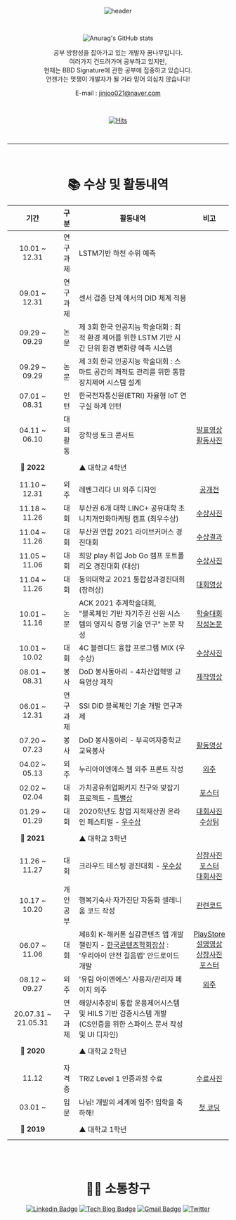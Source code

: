 
<div align="center">
	
![header](https://capsule-render.vercel.app/api?type=wave&color=gradient&height=320&section=header&text=oMFDOo&fontSize=80)

<br>


![Anurag's GitHub stats](https://github-readme-stats.vercel.app/api?username=oMFDOo&show_icons=true&theme=radical)

공부 방향성을 잡아가고 있는 개발자 꿈나무입니다.<br>
여러가지 건드려가며 공부하고 있지만,<br>
현재는 BBD Signature에 관한 공부에 집중하고 있습니다.<br>
언젠가는 멋쟁이 개발자가 될 거라 믿어 의심치 않습니다!<br>

E-mail : jinjoo021@naver.com
	
<br>

[![Hits](https://hits.seeyoufarm.com/api/count/incr/badge.svg?url=https%3A%2F%2Fgithub.com%2FoMFDOo&count_bg=%2336AFFF&title_bg=%23555555&icon=&icon_color=%23E7E7E7&title=hits&edge_flat=false)](https://hits.seeyoufarm.com)


<br>
<hr>
<br>

# 📚 수상 및 활동내역

| 기간 | 구분 | 활동내역 | 비고 |
| :---: | :---: | ------ | :--: |
| 10.01 ~ 12.31 | 연구<br>과제 | LSTM기반 하천 수위 예측 |  |
| 09.01 ~ 12.31 | 연구<br>과제 | 센서 검증 단계 에서의 DID 체계 적용 |  |
| 09.29 ~ 09.29 | 논문 | 제 3회 한국 인공지능 학술대회 : 최적 환경 제어를 위한 LSTM 기반 시간 단위 환경 변화량 예측 시스템 |  |
| 09.29 ~ 09.29 | 논문 | 제 3회 한국 인공지능 학술대회 : 스마트 공간의 쾌적도 관리를 위한 통합 장치제어 시스템 설계 |  |
| 07.01 ~ 08.31 | 인턴 | 한국전자통신원(ETRI) 자율형 IoT 연구실 하계 인턴 |  |
| 04.11 ~ 06.10 | 대외<br>활동| 장학생 토크 콘서트 |[발표영상](https://www.youtube.com/watch?v=hD96mIKbANE&list=PLGCYZ7Vn7mrapCsGtNvJ7ap0v7LcK-6fz&t=40s) <br> [활동사진](https://computer.deu.ac.kr/asw/sub06_04.do?mode=view&articleNo=14590&article.offset=0&articleLimit=12)|
| **🚩 2022**  | | ▲ 대학교 4학년 | <br><br> |
| 11.10 ~ 12.31 | 외주 | 레벤그리다 UI 외주 디자인 |[공개전](https://www.instagram.com/p/CdVb1cwpwBI/?utm_source=ig_web_copy_link)|
| 11.18 ~ 11.26 | 대회 | 부산권 6개 대학 LINC+ 공유대학 초니치개인화마케팅 캠프 (최우수상) |[수상사진](./image/초개인화_수상사진.jpg)|
| 11.04 ~ 11.26 | 대회 | 부산권 연합 2021 라이브커머스 경진대회 | [수상결과](./image/2021_라이브커머스_수상결과.png) |
| 11.05 ~ 11.06 | 대회 | 희망 play 취업 Job Go 캠프 포트폴리오 경진대회 (대상) |[수상사진](./image/KakaoTalk_20211210_003002569_07.jpg)|
| 11.04 ~ 11.26 | 대회 | 동의대학교 2021 통합성과경진대회 (장려상) | [대회영상](https://youtu.be/ww7axGt4mvQ?t=365) |
| 10.01 ~ 11.16 | 논문 | ACK 2021 추계학술대회, </br>"블록체인 기반 자기주권 신원 시스템의 영지식 증명 기술 연구" 논문 작성 | [학술대회](https://www.manuscriptlink.com/society/kips/conference/ack2021) </br>[작성논문](https://github.com/oMFDOo/oMFDOo/blob/main/image/KIPS_C2021B0384.pdf) |
| 10.01 ~ 10.02 | 대회 | 4C 블렌디드 융합 프로그램 MIX (우수상) | [수상사진](/image/블랜디드%20융합%20프로그램_활동사진.jpg) |
| 08.01 ~ 08.31 | 봉사 | DoD 봉사동아리 - 4차산업혁명 교육영상 제작 |[제작영상](https://youtube.com/playlist?list=PL_EUs7v9rr-q252fzBNTqPsU5ADrj1PKJ)|
| 06.01 ~ 12.31 | 연구<br>과제 | SSI DID 블록체인 기술 개발 연구과제  |  |
| 07.20 ~ 07.23 | 봉사 | DoD 봉사동아리 - 부곡여자중학교 교육봉사 | [활동영상](https://youtu.be/kM74zNLaopc) |
| 04.02 ~ 05.13 | 외주 | 누리아이엔에스 웹 외주 프론트 작성 | [외주](http://directfyou.com/) |
| 02.02 ~ 02.04 | 대회 | 가치공유취업패키지 친구와 맞잡기 프로젝트  - <u>특별상</u> | [포스터](./image/친구와맞잡기프로젝트.png) |
| 01.29 ~ 01.29 | 대회 | 2020학년도 창업 지적재산권 온라인 페스티벌 - <u>우수상</u> | [대회사진](./image/지재권페스티벌_포스터.png)<br>[수상팀](./image/지재권페스티벌.png) |
| **🚩 2021** | | ▲ 대학교 3학년 | <br><br> |
| 11.26 ~ 11.27 | 대회 | 크라우드 테스팅 경진대회 - <u>우수상</u> | [상장사진](./image/클라우딩.jpg)<br>[포스터](./image/크라우드테스팅경진대회.jpg)<br>[대회사진](./image/크라우드테스팅경진대회_대회사진.jpg)|
| 10.17 ~ 10.20 | 개인<br>공부 | 행복기숙사 자가진단 자동화 셀레니움 코드 작성 | [관련코드](https://github.com/Piorosen/github-Action-HangKik)
| 06.07 ~ 11.06 | 대회 | 제8회 K-해커톤 실감콘텐츠 앱 개발 챌린지 - <u>한국콘텐츠학회장상</u> : <br> '우리아이 안전 걸음맵' 안드로이드 개발 | [PlayStore](https://play.google.com/store/apps/details?id=kr.co.woobi.tomorrow99.safewalk)<br>[설명영상](https://youtu.be/dC_U7Kn4P38)<br>[상장사진](./image/K해커톤.jpg)<br>[포스터](./image/K해커톤_포스터.jpg) |
| 08.12 ~ 09.27 | 외주 | '유림 아이엔에스' 사용자/관리자 페이지 외주 | [외주](http://directfyou.com/index-prev.php) |
| 20.07.31 ~ 21.05.31 | 연구<br>과제 | 해양시추장비 통합 운용제어시스템 및 HILS 기반 검증시스템 개발<br>(CS인증을 위한 스파이스 문서 작성 및 UI 디자인) | |
| **🚩 2020** | | ▲ 대학교 2학년 | <br><br> |
| 11.12 | 자격증 | TRIZ Level 1 인증과정 수료 | [수료사진](./image/트리즈.jpg) |
| 03.01 ~  | 입문 | 나님! 개발의 세계에 입주! 입학을 축하해! | [첫 코딩](http://www.ascode.org/problem.php?id=1000) |
| **🚩 2019** | | ▲ 대학교 1학년 | <br><br> |

<br><br>

# 🙍‍♀️ 소통창구



[![Linkedin Badge](https://img.shields.io/badge/-LinkedIn-blue?style=flat-square&logo=Linkedin&logoColor=white&link=https://www.linkedin.com/in/seong-yun-byeon-8183a8113/)](https://www.linkedin.com/in/jinju-hwang-0721621b9/)
[![Tech Blog Badge](http://img.shields.io/badge/-Tech%20blog-black?style=flat-square&logo=github&link=https://zzsza.github.io/)](https://mfdo.tistory.com/)
[![Gmail Badge](https://img.shields.io/badge/Gmail-d14836?style=flat-square&logo=Gmail&logoColor=white&link=mailto:snugyun01@gmail.com)](mailto:mfdo7722@gmail.com) 
[![Twitter](https://img.shields.io/twitter/url?style=social&url=https%3A%2F%2Ftwitter.com%2FoMFDOo)](https://twitter.com/oMFDOo) 

<br><br>

</div>
